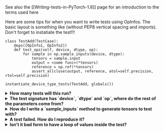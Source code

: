 See also the [[Writing-tests-in-PyTorch-1.8]] page for an introduction to the terms used here

Here are some tips for when you want to write tests using OpInfos. The basic layout is something like (without PEP8 vertical spacing and imports). Don't forget to instatiate the test!!!

```
class TestAdd(TestCase):
    @ops([OpInfo1, OpInfo2])
    def test_ops(self, device, dtype, op):
        for sample in op.sample_inputs(device, dtype):
            tensors = sample.input
            output = <some func>(*tensors)
            reference = op.ref(*tensors)
            assert_allclose(output, reference, atol=self.precision, rtol=self.precision)

instantiate_device_type_tests(TestAdd, globals())
```
<details>
<summary><b>How many tests will this run?</b></summary>
The `ops` decorator will create a set of tests for each `device` and `OpInfo`.
The `OpInfo.dtype*` and `OpInfo.default_test_dtypes` will be combined with the `device`
to further generate test functions, each one will be called with a `device`, `dtype` and `op`.
</details>

<details>
<summary><b>The test signature has `device`, `dtype` and `op`, where do the rest of the parameters come from?</b></summary>

In order to generate tensors ([make_tensor](https://github.com/pytorch/pytorch/blob/61b074581ce1ccf0fb1bf4f1b73f4b99f93fa70c/torch/testing/_internal/common_utils.py#L1592) 
is a convenient way to do that) you need some kind of **domain** of values ((high, low), non-negative, ...)
and shapes, as well as optional parameters like `requires_grad` and `contiguous`. These all can be part of the
OpInfo which has *Info* about the *Op* under test. The `sample_inputs` function is a convenient interface to
encapsulate this knowledge.
</details>

<details>
<summary><b>How do I write a `sample_inputs` method to generate tensors to test with?<b></summary>

TBD, include examples
</details>

<details>
<summary><b>A test failed. How do I reproduce it?<b></summary>

You can rerun the test. In general, it is more convenient to use pytest than runtest.py to specify
a single test. Note that the test `mytest` will be specialized, so for
- `OpInfo.name=fancyop`, 
- `device=cpu` and 
- `dtype=float64`

you would run
```
python -m pytest path/to/test.py -k mytest_fancyop_cpu_float64
```

</details>
<details>
<summary><b>Isn't it bad form to have a loop of values inside the test?</b></summary>

Practicality trumps perfection. The PyTorch CI for each PR is run on many platform variants.
So we end up spending about 30 minutes to build each of 17 different variants (that alone is
about 8 hours of CI build time, but not the subject of this answer), then about 11 full runs
of the tests at around 1 1/2 to 2 hours apiece - another 15 hours of total CI time. Much of this
runs in parallel but it is still a huge undertaking. So we prefer to have smaller, focused tests
that fail early. 
</details>